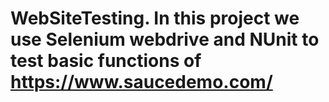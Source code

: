 # WebSiteTesting. In this project we use Selenium webdrive and NUnit to test basic functions of https://www.saucedemo.com/
